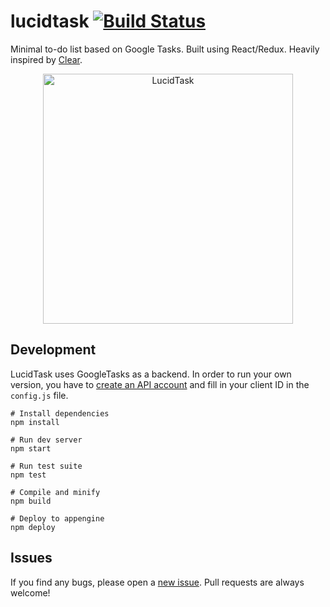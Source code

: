 # lucidtask [![Build Status](https://travis-ci.org/fawind/lucidtask.svg?branch=master)](https://travis-ci.org/fawind/lucidtask)
Minimal to-do list based on Google Tasks. Built using React/Redux. Heavily inspired by [Clear](http://realmacsoftware.com/clear/).

<p align="center">
  <img height="400" src="https://cloud.githubusercontent.com/assets/7422050/19022122/d12bdc44-88d0-11e6-9332-9738bab301a7.gif" alt="LucidTask"/>
</p>

## Development

LucidTask uses GoogleTasks as a backend. In order to run your own version, you have to [create an API account](https://developers.google.com/identity/sign-in/web/devconsole-project) and fill in your client ID in the `config.js` file.

```
# Install dependencies
npm install

# Run dev server
npm start

# Run test suite
npm test

# Compile and minify
npm build

# Deploy to appengine
npm deploy
```

## Issues

If you find any bugs, please open a [new issue](https://github.com/fawind/lucidtask/issues). Pull requests are always welcome!
